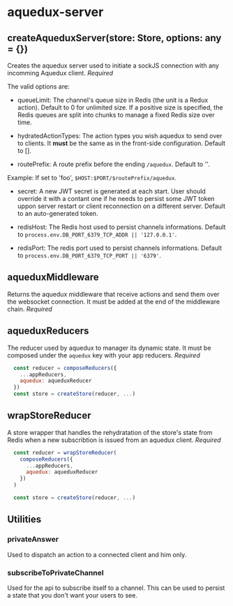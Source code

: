 # aquedux-server

  ## createAqueduxServer(store: Store, options: any = {})

  Creates the aquedux server used to initiate a sockJS connection with any incomming Aquedux client. *Required*

  The valid options are:

  * queueLimit: The channel's queue size in Redis (the unit is a Redux action). Default to 0 for unlimited size. If a positive size is specified, the Redis queues are split into chunks to manage a fixed Redis size over time.

  * hydratedActionTypes: The action types you wish aquedux to send over to clients. It **must** be the same as in the front-side configuration. Default to [].

  * routePrefix: A route prefix before the ending `/aquedux`. Default to ''.

  Example: If set to 'foo', `$HOST:$PORT/$routePrefix/aquedux`.

  * secret: A new JWT secret is generated at each start. User should override it with a contant one if he needs to persist some JWT token uppon server restart or client reconnection on a different server. Default to an auto-generated token.

  * redisHost: The Redis host used to persist channels informations. Default to `process.env.DB_PORT_6379_TCP_ADDR || '127.0.0.1'`.

  * redisPort: The redis port used to persist channels informations. Default to `process.env.DB_PORT_6379_TCP_PORT || '6379'`.

  ## aqueduxMiddleware

  Returns the aquedux middleware that receive actions and send them over the websocket connection. It must be added at the end of the middleware chain. *Required*

  ## aqueduxReducers

  The reducer used by aquedux to manager its dynamic state. It must be composed under the `aquedux` key with your app reducers. *Required*

  ```js
    const reducer = composeReducers({
      ...appReducers,
      aquedux: aqueduxReducer
    })
    const store = createStore(reducer, ...)
  ```

  ## wrapStoreReducer

  A store wrapper that handles the rehydratation of the store's state from Redis when a new subscribtion is issued from an aquedux client. *Required*

  ```js
    const reducer = wrapStoreReducer(
      composeReducers({
        ...appReducers,
        aquedux: aqueduxReducer
      })
    )

    const store = createStore(reducer, ...)
  ```

  ## Utilities

  ### privateAnswer

  Used to dispatch an action to a connected client and him only.

  ### subscribeToPrivateChannel

  Used for the api to subscribe itself to a channel. This can be used to persist a state that you don't want
  your users to see.
